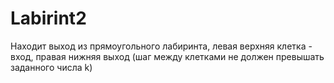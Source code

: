 # Labirint2
Находит выход из прямоугольного лабиринта, левая верхняя клетка - вход, правая нижняя выход (шаг между клетками не должен превышать заданного числа k)
